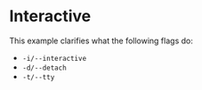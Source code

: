 # Interactive

This example clarifies what the following flags do:
* `-i/--interactive`
* `-d/--detach`
* `-t/--tty`
